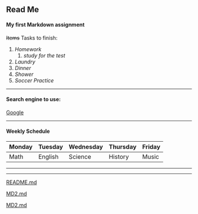 <!-- Header 2 -->
## Read Me 
<!-- Header 4 -->
#### My first Markdown assignment 

<!-- strickethrough text -->
~~Items~~ Tasks to finish:

<!-- numbered list -->
1. *Homework*
    1. *study for the test* 
1. *Laundry* 
1. *Dinner* 
1. *Shower* 
1. *Soccer Practice* 

---

#### Search engine to use:
<!-- a link to an external web site  -->
[Google](http://www.google.com)

---

#### Weekly Schedule 

| Monday | Tuesday | Wednesday | Thursday  | Friday |
|--------|---------|------------|-----------|--------|
 | Math | English | Science | History | Music |

 ---
 ---


<!-- A link to this assignment -->
[README.md](/Users/HaleyH/Desktop/Challenge_2/README.md)

<!-- A link to the other .md file -->
[MD2.md](/Users/HaleyH/Desktop/Challenge_2/MD2.md)

[MD2.md](https://github.com/haleyheidenreich/Challenge_2/blob/master/MD2.md)




